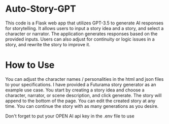 # Auto-Story-GPT
This code is a Flask web app that utilizes GPT-3.5 to generate AI responses for storytelling. It allows users to input a story idea and a story, and select a character or narrator. The application generates responses based on the provided inputs. Users can also adjust for continuity or logic issues in a story, and rewrite the story to improve it.
# How to Use
You can adjust the character names / personalities in the html and json files to your specifications.  I have provided a Futurama story generator as an example use case.
You start by creating a story idea and choose a character, narrator, or scene description, and click generate.  The story will append to the bottom of the page.  You can edit the created story at any time.  You can continue the story with as many generations as you desire.

Don't forget to put your OPEN AI api key in the .env file to use

